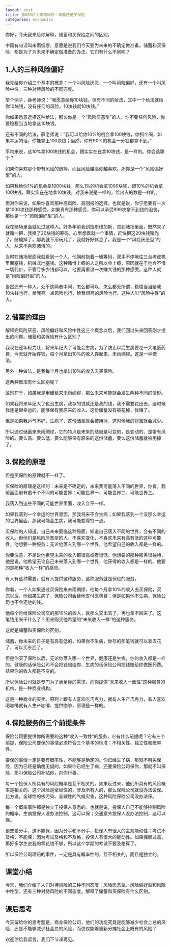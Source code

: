 ```yaml
---
layout: post
title: 第083讲丨未雨绸缪：储蓄还是买保险
categories: economics
---
```


你好，今天我来给你解释，储蓄和买保险之间的区别。

中国有句话叫未雨绸缪，意思是说我们今天要为未来的不确定做准备。储蓄和买保险，都是为了为未来不确定做准备的办法，它们有什么不同呢？

## 1.人的三种风险偏好

我先给你介绍三个基本的概念：一个叫风险厌恶，一个叫风险偏好，还有一个叫风险中性。三种对待风险的不同态度。

举个例子，薛老师说：“我愿意给你10块钱，但有不同的给法，其中一个给法就给你10块钱，没有任何的风险，10块钱就10块钱。”

你如果愿意选择这种给法，那么你是一个“风险厌恶型”的人，你不要任何风险，你要稳稳当当地拿这10块钱。

还有不同的给法，薛老师说：“我可以给你10%的机会拿100块钱，你抓个阄，如果幸运的话，你能拿上100块钱；当然，你有90%的机会一分钱都拿不到。”

平均来说，这10%拿100块钱的机会，跟实实在在拿10块钱，是一样的。你会选哪个？

如果你喜欢那个带有风险的选择，而且风险越高你越喜欢，那你是一个“风险偏好型”的人。

如果我给你1%的机会拿1000块钱，那么1%的机会拿1000块钱，跟10%的机会拿100块钱，跟实实在在地拿10块钱，对我来说是一样的，给出去的数是一样的。

但对你来说，如果你喜欢那种高风险、高回报的选择，也就是说，你宁愿要有一次拿1000块钱那种感受，如果真有那种感受，你可以承受999次拿不到钱的沮丧，那你是一个“风险偏好型”的人。

我在赌场里面就见过这种人。好多年前我到拉斯维加斯，进到赌场里面，既然来了就赌一把，我换了20块钱的筹码，心里想着就一个事情，赶快把这20块钱赌光了。赌输掉了，那我就不用玩儿了，我就好好休息了。我是一个“风险厌恶型”的人，从来不喜欢赌博的。

当时在赌场里面我就看到一个人，他胸前抱着一桶筹码，双手不停地往三台老虎机里面塞钱，机械式地塞钱。这种赌博上瘾的人之所以会上瘾，原因就在于他会不惜一切代价，不管亏多少钱都可以，他要再重温一次赚大钱的那种感受。这种人就是“风险偏好型”的人。

当然还有一种人，处于这两者中间，怎么都可以，怎么都无所谓，稳稳当当给我10块钱也行，给我高一点风险也行，给我很高的风险也行。这种人叫“风险中性”的人。



## 2.储蓄的理由

解释完风险厌恶、风险偏好和风险中性这三个概念以后，我们回过头来回答刚才提出的问题。储蓄和买保险有什么区别？

我现在还年轻力壮，将来年纪大了可能会生病，为了防止以后生病要花一大笔医药费，今天就开始存钱，每个月拿出10%的收入存起来，未雨绸缪。这是一种做法。

另外一种做法，是我每个月也拿出10%的收入去买保险。

这两种做法有什么区别呢？

区别在于，如果我是用储蓄来未雨绸缪，那么未来可能就会发生两种不同的情形。

如果我将来年纪大了也没生病，我存的钱就还是我的钱，我不需要花出去，这时候我还是很幸运的，能够保有我原来的收入，这份储蓄没有被花掉，我赚了。

但是如果我运气不好，生病了，这份储蓄就会被用掉，这时候我的财富就会减少。

所以通过储蓄来未雨绸缪，它的特点是未来的结局是可变的，是变动的、是带有风险的。要么高、要么低，要么能够保有原来的这份储蓄，要么这份储蓄就被用掉了。

## 3.保险的原理

但是买保险的原理就不一样了。

买保险的原理是这样的：未来是不确定的，未来我可能落入不同的世界，你看，我前面面前有若干个不同的可能世界：可能世界一、可能世界二、可能世界三。

我落入到这些不同的可能世界里面，收入会不一样。

如果我落到一个幸运的世界里面，那我将来不会生病；如果我落到一个没那么幸运的世界里面，那我可能会生病，我可能变得穷一点。

买保险的人知道，自己未来面临这种局面，知道自己落入不同的世界，会有不同的收入。但他们是风险厌恶型的人，不喜欢变化，不喜欢未来有高有低的这种可能性，他想要一种服务：无论他落入到哪一个世界，他希望自己的收入都是一样的。

你要注意，不是说他希望未来的收入都很高或者很低，他想要的那种服务很独特，他是说，他希望无论自己未来落入到哪一个世界，他获得的收入都是一样的。他要的是那种“收入一样”的感觉。

有人有这种需要，就有人提供这种服务，这种服务就是保险的服务。

你看，一个人如果通过买保险来未雨绸缪，他每个月拿10%的收入去买保险，买完以后，他如果生病了，保险公司会替他支付医药费；但是如果他不生病，保险公司也不会还他的钱。

他每个月给保险公司交的那10%的收入，就那么交出去了，再也拿不回来了。这笔钱用来干什么了？用来购买他希望的“未来收入一样”的这种服务。

这就是储蓄和买保险的区别。

储蓄，你未来的日子是有高有低的，如果你不生病，你存的那笔钱就可以拿去花了，可以买东西了。

但是你买了保险以后，无论你落入哪一个世界，健康还是生病，你的收入都是一样的。健康的话保险公司不会把钱赔给你，生病的话保险公司把钱赔给你做医药费。结果你的收入都是不变的。

所以保险公司就是专门为了满足你的需求，向你提供“未来收入一致性”这种服务的机构，是一种商业机构。

这是一种商业的买卖。原则上跟有人喜欢吃巧克力，就有人生产巧克力，有人喜欢喝咖啡就有人生产咖啡、提供咖啡，原理是一样的。



## 4.保险服务的三个前提条件

保险公司要提供你所需要的这种“收入一致性”的服务，它有什么前提呢？它有三个前提，保险公司要保的事情必须符合三个基本的标准：不相关性、独立性和概率性。

要保的事情一定是要有概率性，不能够是确定的。你已经生了病，那就不叫买保险，因为已经是确凿无疑的。如果你已经生了病，还要保险公司保你，那就不叫保险，那叫保险公司补贴你，向你行善。

每一个投保人所具有的风险概率是互不相关的。如果反过来，他们所具有的风险概率是相关的，这个风险是全局性的，涉及所有人的，那么保险公司就没办法设保。比方说，全球性的核污染、全球性的气候灾害，这种风险保险公司没办法保。

每一个概率事件都是独立于投保人意愿的。也就是说，投保人自己不能够控制风险的概率。生病投保人没办法控制，这可以保；交通意外投保人没办法控制，这可以保。

谈恋爱分手，这不能保，因为分手和不分手，投保人有很大的主观能动性；考试不及格，不能保，因为考试及格和不及格，投保人有很大的能动性。如果保额过高，那好多学生说我的零花钱不够，所以这个学期的考试不要及格算了。

所以保险公司理赔的事件，一定是具有概率性的，互不相关的，而且是独立的。

## 课堂小结

今天，我们介绍了人们对待风险的三种不同态度：风险厌恶型、风险偏好型和风险中性型，还有三种对待风险的不同态度。解释了储蓄和买保险有什么区别。

## 课后思考

今天留给你的思考题是，商业保险公司，他们的功能究竟是能够减少社会上总的风险，还是不能够减少社会总的风险，而仅仅能够重新分摊社会上既有的风险？

欢迎你给我留言，我们下节课再见。